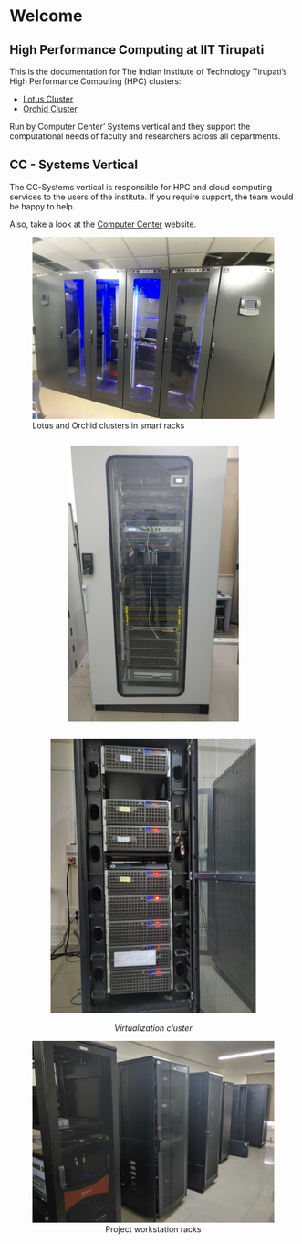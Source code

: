 # Welcome
## High Performance Computing at IIT Tirupati
This is the documentation for The Indian Institute of Technology Tirupati’s High Performance Computing (HPC) clusters:

* [Lotus Cluster](lotus/index.md)
* [Orchid Cluster](orchid/index.md)

Run by Computer Center’ Systems vertical and they support the computational needs of faculty and researchers across all departments.



## CC - Systems Vertical
The CC-Systems vertical is responsible for HPC and cloud computing services to the users of the institute. If you require support, the team would be happy to help. 

Also, take a look at the [Computer Center](https://cc.iittp.ac.in) website.


<figure style="">
	<img src="img/img03.jpeg" />  
	<figcaption> Lotus and Orchid clusters in smart racks </figcaption>
</figure>

<center>
<figure style="display: inline-block;">
  <img src="img/img01.jpeg" width="300" />  
</figure>

<figure  style="display: inline-block;">
  <img src="img/img02.jpeg" width="360" />  
</figure>
 <i>Virtualization cluster</i>

<figure style="">
	<img src="img/img04.jpeg" />  
	<figcaption> Project workstation racks </figcaption>
</figure>

</center>